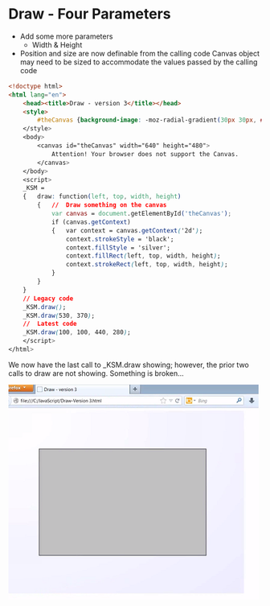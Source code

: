 # Draw - Four Parameters

- Add some more parameters
    - Width & Height
- Position and size are now definable from the calling code
Canvas object may need to be sized to accommodate the values passed by the calling code

```html
<!doctype html>
<html lang="en">
	<head><title>Draw - version 3</title></head>
	<style>
		#theCanvas {background-image: -moz-radial-gradient(30px 30px, #FFF, #EEF);
	</style>
	<body>
		<canvas id="theCanvas" width="640" height="480">
			Attention! Your browser does not support the Canvas.
		</canvas>
	</body>
	<script>
	_KSM = 
	{	draw: function(left, top, width, height)
		{	//	Draw something on the canvas
			var canvas = document.getElementById('theCanvas');
			if (canvas.getContext)
			{	var context = canvas.getContext('2d');
				context.strokeStyle = 'black';
				context.fillStyle = 'silver';
				context.fillRect(left, top, width, height);
				context.strokeRect(left, top, width, height);
			}
		}
	}
	// Legacy code
	_KSM.draw();
	_KSM.draw(530, 370);
	//	Latest code
	_KSM.draw(100, 100, 440, 280);
	</script>
</html>
```

We now have the last call to _KSM.draw showing; however, the prior two calls to draw are not showing.  Something is broken...  

![Draw v3](img/draw3.png)